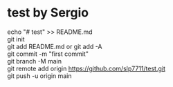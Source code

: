 # test by Sergio

echo "# test" >> README.md  
git init  
git add README.md or git add -A  
git commit -m "first commit"  
git branch -M main  
git remote add origin https://github.com/slp7711/test.git  
git push -u origin main  